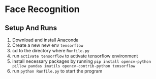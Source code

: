 # Face Recognition

## Setup And Runs
1. Download and install Anaconda
2. Create a new new env `tensorflow`
3. cd to the directory where `Runfile.py`
4. run `activate tensorflow` to activate tensorflow environment
5. install necessary packages by running `pip install opencv-python pillow pandas imutils opencv-contrib-python tensorflow`
6. run `python Runfile.py` to start the program
